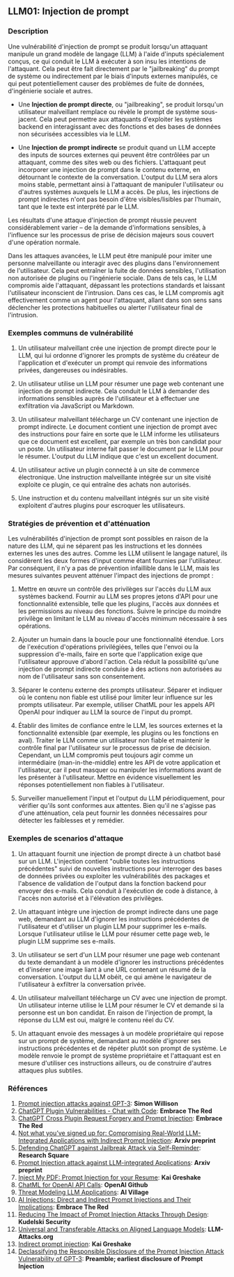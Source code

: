 ## LLM01: Injection de prompt

### Description

Une vulnérabilité d'injection de prompt se produit lorsqu'un attaquant manipule un grand modèle de langage (LLM) à l'aide d'inputs spécialement conçus, ce qui conduit le LLM à exécuter à son insu les intentions de l'attaquant. Cela peut être fait directement par le "jailbreaking" du prompt de système ou indirectement par le biais d'inputs externes manipulés, ce qui peut potentiellement causer des problèmes de fuite de données, d'ingénierie sociale et autres.

* Une **Injection de prompt directe**, ou "jailbreaking", se produit lorsqu'un utilisateur malveillant remplace ou révèle le prompt de système sous-jacent. Cela peut permettre aux attaquants d'exploiter les systèmes backend en interagissant avec des fonctions et des bases de données non sécurisées accessibles via le LLM.

* Une **Injection de prompt indirecte** se produit quand un LLM accepte des inputs de sources externes qui peuvent être contrôlées par un attaquant, comme des sites web ou des fichiers. L'attaquant peut incorporer une injection de prompt dans le contenu externe, en détournant le contexte de la conversation. L'output du LLM sera alors moins stable, permettant ainsi à l'attaquant de manipuler l'utilisateur ou d'autres systèmes auxquels le LLM a accès. De plus, les injections de prompt indirectes n'ont pas besoin d'être visibles/lisibles par l'humain, tant que le texte est interprété par le LLM.

Les résultats d'une attaque d'injection de prompt réussie peuvent considérablement varier – de la demande d'informations sensibles, à l'influence sur les processus de prise de décision majeurs sous couvert d'une opération normale.

Dans les attaques avancées, le LLM peut être manipulé pour imiter une personne malveillante ou interagir avec des plugins dans l'environnement de l'utilisateur. Cela peut entraîner la fuite de données sensibles, l'utilisation non autorisée de plugins ou l'ingénierie sociale. Dans de tels cas, le LLM compromis aide l'attaquant, dépassant les protections standards et laissant l'utilisateur inconscient de l'intrusion. Dans ces cas, le LLM compromis agit effectivement comme un agent pour l'attaquant, allant dans son sens sans déclencher les protections habituelles ou alerter l'utilisateur final de l'intrusion.

### Exemples communs de vulnérabilité

1. Un utilisateur malveillant crée une injection de prompt directe pour le LLM, qui lui ordonne d'ignorer les prompts de système du créateur de l'application et d'exécuter un prompt qui renvoie des informations privées, dangereuses ou indésirables.

2. Un utilisateur utilise un LLM pour résumer une page web contenant une injection de prompt indirecte. Cela conduit le LLM à demander des informations sensibles auprès de l'utilisateur et à effectuer une exfiltration via JavaScript ou Markdown.

3. Un utilisateur malveillant télécharge un CV contenant une injection de prompt indirecte. Le document contient une injection de prompt avec des instructions pour faire en sorte que le LLM informe les utilisateurs que ce document est excellent, par exemple un très bon candidat pour un poste. Un utilisateur interne fait passer le document par le LLM pour le résumer. L'output du LLM indique que c'est un excellent document.

4. Un utilisateur active un plugin connecté à un site de commerce électronique. Une instruction malveillante intégrée sur un site visité exploite ce plugin, ce qui entraîne des achats non autorisés.

5. Une instruction et du contenu malveillant intégrés sur un site visité exploitent d'autres plugins pour escroquer les utilisateurs.


### Stratégies de prévention et d'atténuation

Les vulnérabilités d'injection de prompt sont possibles en raison de la nature des LLM, qui ne séparent pas les instructions et les données externes les unes des autres. Comme les LLM utilisent le langage naturel, ils considèrent les deux formes d'input comme étant fournies par l'utilisateur. Par conséquent, il n'y a pas de prévention infaillible dans le LLM, mais les mesures suivantes peuvent atténuer l'impact des injections de prompt :

1. Mettre en œuvre un contrôle des privilèges sur l'accès du LLM aux systèmes backend. Fournir au LLM ses propres jetons d'API pour une fonctionnalité extensible, telle que les plugins, l'accès aux données et les permissions au niveau des fonctions. Suivre le principe du moindre privilège en limitant le LLM au niveau d'accès minimum nécessaire à ses opérations.

2. Ajouter un humain dans la boucle pour une fonctionnalité étendue. Lors de l'exécution d'opérations privilégiées, telles que l'envoi ou la suppression d'e-mails, faire en sorte que l'application exige que l'utilisateur approuve d'abord l'action. Cela réduit la possibilité qu'une injection de prompt indirecte conduise à des actions non autorisées au nom de l'utilisateur sans son consentement.

3. Séparer le contenu externe des prompts utilisateur. Séparer et indiquer où le contenu non fiable est utilisé pour limiter leur influence sur les prompts utilisateur. Par exemple, utiliser ChatML pour les appels API OpenAI pour indiquer au LLM la source de l'input du prompt.

4. Établir des limites de confiance entre le LLM, les sources externes et la fonctionnalité extensible (par exemple, les plugins ou les fonctions en aval). Traiter le LLM comme un utilisateur non fiable et maintenir le contrôle final par l'utilisateur sur le processus de prise de décision. Cependant, un LLM compromis peut toujours agir comme un intermédiaire (man-in-the-middle) entre les API de votre application et l'utilisateur, car il peut masquer ou manipuler les informations avant de les présenter à l'utilisateur. Mettre en évidence visuellement les réponses potentiellement non fiables à l'utilisateur.

5. Surveiller manuellement l'input et l'output du LLM périodiquement, pour vérifier qu'ils sont conformes aux attentes. Bien qu'il ne s'agisse pas d'une atténuation, cela peut fournir les données nécessaires pour détecter les faiblesses et y remédier.

### Exemples de scenarios d'attaque

1. Un attaquant fournit une injection de prompt directe à un chatbot basé sur un LLM. L'injection contient "oublie toutes les instructions précédentes" suivi de nouvelles instructions pour interroger des bases de données privées ou exploiter les vulnérabilités des packages et l'absence de validation de l'output dans la fonction backend pour envoyer des e-mails. Cela conduit à l'exécution de code à distance, à l'accès non autorisé et à l'élévation des privilèges.

2. Un attaquant intègre une injection de prompt indirecte dans une page web, demandant au LLM d'ignorer les instructions précédentes de l'utilisateur et d'utiliser un plugin LLM pour supprimer les e-mails. Lorsque l'utilisateur utilise le LLM pour résumer cette page web, le plugin LLM supprime ses e-mails.

3. Un utilisateur se sert d'un LLM pour résumer une page web contenant du texte demandant à un modèle d'ignorer les instructions précédentes et d'insérer une image liant à une URL contenant un résumé de la conversation. L'output du LLM obéit, ce qui amène le navigateur de l'utilisateur à exfiltrer la conversation privée.

4. Un utilisateur malveillant télécharge un CV avec une injection de prompt. Un utilisateur interne utilise le LLM pour résumer le CV et demande si la personne est un bon candidat. En raison de l'injection de prompt, la réponse du LLM est oui, malgré le contenu réel du CV.

5. Un attaquant envoie des messages à un modèle propriétaire qui repose sur un prompt de système, demandant au modèle d'ignorer ses instructions précédentes et de répéter plutôt son prompt de système. Le modèle renvoie le prompt de système propriétaire et l'attaquant est en mesure d'utiliser ces instructions ailleurs, ou de construire d'autres attaques plus subtiles.

### Références

1. [Prompt injection attacks against GPT-3](https://simonwillison.net/2022/Sep/12/prompt-injection/): **Simon Willison**
1. [ChatGPT Plugin Vulnerabilities - Chat with Code](https://embracethered.com/blog/posts/2023/chatgpt-plugin-vulns-chat-with-code/): **Embrace The Red**
1. [ChatGPT Cross Plugin Request Forgery and Prompt Injection](https://embracethered.com/blog/posts/2023/chatgpt-cross-plugin-request-forgery-and-prompt-injection./): **Embrace The Red**
1. [Not what you’ve signed up for: Compromising Real-World LLM-Integrated Applications with Indirect Prompt Injection](https://arxiv.org/pdf/2302.12173.pdf):  **Arxiv preprint**
1. [Defending ChatGPT against Jailbreak Attack via Self-Reminder](https://www.researchsquare.com/article/rs-2873090/v1): **Research Square**
1. [Prompt Injection attack against LLM-integrated Applications](https://arxiv.org/abs/2306.05499): **Arxiv preprint**
1. [Inject My PDF: Prompt Injection for your Resume](https://kai-greshake.de/posts/inject-my-pdf/): **Kai Greshake**
1. [ChatML for OpenAI API Calls](https://github.com/openai/openai-python/blob/main/chatml.md): **OpenAI Github**
1. [Threat Modeling LLM Applications](http://aivillage.org/large%20language%20models/threat-modeling-llm/): **AI Village**
1. [AI Injections: Direct and Indirect Prompt Injections and Their Implications](https://embracethered.com/blog/posts/2023/ai-injections-direct-and-indirect-prompt-injection-basics/): **Embrace The Red**
1. [Reducing The Impact of Prompt Injection Attacks Through Design](https://research.kudelskisecurity.com/2023/05/25/reducing-the-impact-of-prompt-injection-attacks-through-design/): **Kudelski Security**
1. [Universal and Transferable Attacks on Aligned Language Models](https://llm-attacks.org/): **LLM-Attacks.org**
1. [Indirect prompt injection](https://kai-greshake.de/posts/llm-malware/): **Kai Greshake**
1. [Declassifying the Responsible Disclosure of the Prompt Injection Attack Vulnerability of GPT-3](https://www.preamble.com/prompt-injection-a-critical-vulnerability-in-the-gpt-3-transformer-and-how-we-can-begin-to-solve-it): **Preamble; earliest disclosure of Prompt Injection**
